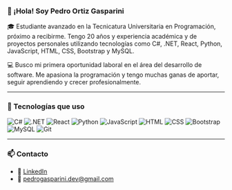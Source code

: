 ### 👋 ¡Hola! Soy Pedro Ortiz Gasparini

🎓 Estudiante avanzado en la Tecnicatura Universitaria en Programación, próximo a recibirme. Tengo 20 años y experiencia académica y de proyectos personales utilizando tecnologías como C#, .NET, React, Python, JavaScript, HTML, CSS, Bootstrap y MySQL.

💻 Busco mi primera oportunidad laboral en el área del desarrollo de software. Me apasiona la programación y tengo muchas ganas de aportar, seguir aprendiendo y crecer profesionalmente.

---

### 🧰 Tecnologías que uso

![C#](https://img.shields.io/badge/C%23-239120?style=flat&logo=c-sharp&logoColor=white)
![.NET](https://img.shields.io/badge/.NET-512BD4?style=flat&logo=dotnet&logoColor=white)
![React](https://img.shields.io/badge/React-61DAFB?style=flat&logo=react&logoColor=black)
![Python](https://img.shields.io/badge/Python-3776AB?style=flat&logo=python&logoColor=white)
![JavaScript](https://img.shields.io/badge/JavaScript-F7DF1E?style=flat&logo=javascript&logoColor=black)
![HTML](https://img.shields.io/badge/HTML5-E34F26?style=flat&logo=html5&logoColor=white)
![CSS](https://img.shields.io/badge/CSS3-1572B6?style=flat&logo=css3&logoColor=white)
![Bootstrap](https://img.shields.io/badge/Bootstrap-7952B3?style=flat&logo=bootstrap&logoColor=white)
![MySQL](https://img.shields.io/badge/MySQL-4479A1?style=flat&logo=mysql&logoColor=white)
![Git](https://img.shields.io/badge/Git-F05032?style=flat&logo=git&logoColor=white)

---

### 📫 Contacto

- 💼 [LinkedIn](https://www.linkedin.com/in/pedro-gasparini-685b59372)
- 📧 pedrogasparini.dev@gmail.com
